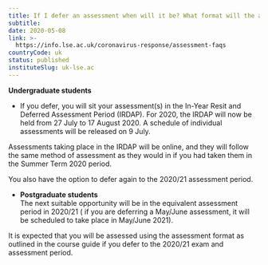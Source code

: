 ```yaml
---
title: If I defer an assessment when will it be? What format will the assessment take?
subtitle: 
date: 2020-05-08
link: >-
  https://info.lse.ac.uk/coronavirus-response/assessment-faqs
countryCode: uk
status: published
instituteSlug: uk-lse.ac
---
```

**Undergraduate students**

  * If you defer, you will sit your assessment(s) in the In-Year Resit and Deferred Assessment Period (IRDAP). For 2020, the IRDAP will now be held from 27 July to 17 August 2020. A schedule of individual assessments will be released on 9 July.  
  
Assessments taking place in the IRDAP will be online, and they will follow the same method of assessment as they would in if you had taken them in the Summer Term 2020 period.   
  
You also have the option to defer again to the 2020/21 assessment period.
  * **Postgraduate students**  
The next suitable opportunity will be in the equivalent assessment period in 2020/21 ( if you are deferring a May/June assessment, it will be scheduled to take place in May/June 2021).   
  
It is expected that you will be assessed using the assessment format as outlined in the course guide if you defer to the 2020/21 exam and assessment period.


